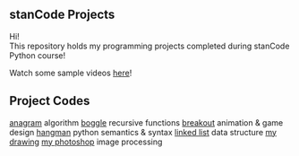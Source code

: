 ## stanCode Projects
Hi!\
This repository holds my programming projects completed during stanCode Python course!

Watch some sample videos [here](https://drive.google.com/drive/folders/1Gi3bn9qPW_gR0ISyGzVPLd5Bztdvd7rF?fbclid=IwAR36BW3v_bHn-Idsh-0_ROSWLwrXOzoervZId25OOzH2LX4b6FCGDfULdDg)!

## Project Codes
[anagram](https://github.com/lupeiyi23/stanCode/tree/main/GitHub/anagram) algorithm
[boggle](https://github.com/lupeiyi23/stanCode/tree/main/GitHub/boggle) recursive functions
[breakout](https://github.com/lupeiyi23/stanCode/tree/main/GitHub/breakout) animation & game design
[hangman](https://github.com/lupeiyi23/stanCode/tree/main/GitHub/hangman) python semantics & syntax
[linked list](https://github.com/lupeiyi23/stanCode/tree/main/GitHub/linked_list) data structure
[my drawing](https://github.com/lupeiyi23/stanCode/tree/main/GitHub/my_drawing)
[my photoshop](https://github.com/lupeiyi23/stanCode/tree/main/GitHub/my_photoshop) image processing
